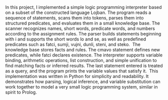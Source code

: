 In this project, I implemented a simple logic programming interpreter based on a subset of the constructed language Lojban. The program reads a sequence of statements, scans them into tokens, parses them into structured predicates, and evaluates them in a small knowledge base. The scanner recognizes names, short words, predicate words, and numbers according to the assignment rules. The parser builds statements beginning with i and supports the short words lo and se, as well as predefined predicates such as fatci, sumji, vujni, dunli, steni, and steko.
﻿
The knowledge base stores facts and rules. The cmavo statement defines new predicates, while fatci declares existence. The interpreter supports variable binding, arithmetic operations, list construction, and simple unification to find matching facts or inferred results. The last statement entered is treated as a query, and the program prints the variable values that satisfy it.
﻿
This implementation was written in Python for simplicity and readability. It demonstrates how parsing, logical inference, and variable substitution can work together to model a very small logic programming system, similar in spirit to Prolog.